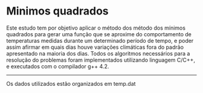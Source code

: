 # Minimos quadrados

Este estudo tem por objetivo aplicar o método dos método dos mínimos quadrados para gerar uma função que se aproxime do comportamento de temperaturas medidas durante um determinado período de tempo, e poder assim afirmar em quais dias houve variações climáticas fora do padrão apresentado na maioria dos dias.
Todos os algoritmos necessários para a resolução do problemas foram implementados utilizando linguagem C/C++, e executados com o compilador g++ 4.2.

---

Os dados utilizados estão organizados em temp.dat
